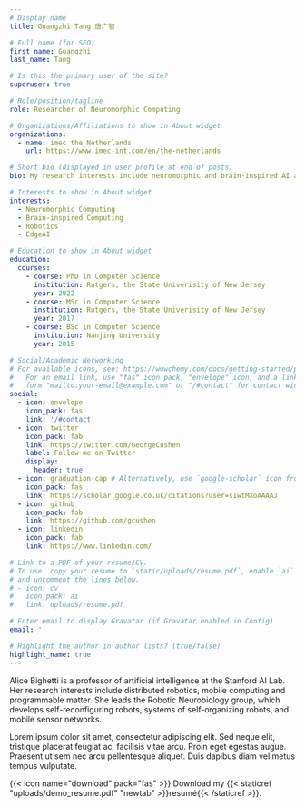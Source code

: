 ```yaml
---
# Display name
title: Guangzhi Tang 唐广智

# Full name (for SEO)
first_name: Guangzhi
last_name: Tang

# Is this the primary user of the site?
superuser: true

# Role/position/tagline
role: Researcher of Neuromorphic Computing

# Organizations/Affiliations to show in About widget
organizations:
  - name: imec the Netherlands
    url: https://www.imec-int.com/en/the-netherlands

# Short bio (displayed in user profile at end of posts)
bio: My research interests include neuromorphic and brain-inspired AI and their applications in real-world problems.

# Interests to show in About widget
interests:
  - Neuromorphic Computing
  - Brain-inspired Computing
  - Robotics
  - EdgeAI

# Education to show in About widget
education:
  courses:
    - course: PhD in Computer Science
      institution: Rutgers, the State Univerisity of New Jersey
      year: 2022
    - course: MSc in Computer Science
      institution: Rutgers, the State Univerisity of New Jersey
      year: 2017
    - course: BSc in Computer Science
      institution: Nanjing University
      year: 2015

# Social/Academic Networking
# For available icons, see: https://wowchemy.com/docs/getting-started/page-builder/#icons
#   For an email link, use "fas" icon pack, "envelope" icon, and a link in the
#   form "mailto:your-email@example.com" or "/#contact" for contact widget.
social:
  - icon: envelope
    icon_pack: fas
    link: '/#contact'
  - icon: twitter
    icon_pack: fab
    link: https://twitter.com/GeorgeCushen
    label: Follow me on Twitter
    display:
      header: true
  - icon: graduation-cap # Alternatively, use `google-scholar` icon from `ai` icon pack
    icon_pack: fas
    link: https://scholar.google.co.uk/citations?user=sIwtMXoAAAAJ
  - icon: github
    icon_pack: fab
    link: https://github.com/gcushen
  - icon: linkedin
    icon_pack: fab
    link: https://www.linkedin.com/

# Link to a PDF of your resume/CV.
# To use: copy your resume to `static/uploads/resume.pdf`, enable `ai` icons in `params.yaml`,
# and uncomment the lines below.
# - icon: cv
#   icon_pack: ai
#   link: uploads/resume.pdf

# Enter email to display Gravatar (if Gravatar enabled in Config)
email: ''

# Highlight the author in author lists? (true/false)
highlight_name: true
---
```


Alice Bighetti is a professor of artificial intelligence at the Stanford AI Lab. Her research interests include distributed robotics, mobile computing and programmable matter. She leads the Robotic Neurobiology group, which develops self-reconfiguring robots, systems of self-organizing robots, and mobile sensor networks.

Lorem ipsum dolor sit amet, consectetur adipiscing elit. Sed neque elit, tristique placerat feugiat ac, facilisis vitae arcu. Proin eget egestas augue. Praesent ut sem nec arcu pellentesque aliquet. Duis dapibus diam vel metus tempus vulputate.

{{< icon name="download" pack="fas" >}} Download my {{< staticref "uploads/demo_resume.pdf" "newtab" >}}resumé{{< /staticref >}}.
